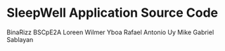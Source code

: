 # SleepWell Application Source Code

BinaRizz BSCpE2A
Loreen Wilmer Yboa
Rafael Antonio Uy
Mike Gabriel Sablayan